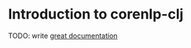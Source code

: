 # Introduction to corenlp-clj

TODO: write [great documentation](http://jacobian.org/writing/what-to-write/)
